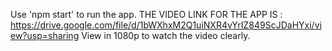 Use 'npm start' to run the app.
THE VIDEO LINK FOR THE APP IS :
https://drive.google.com/file/d/1bWXhxM2Q1uiNXR4vYrIZ849ScJDaHYxi/view?usp=sharing
View in 1080p to watch the video clearly.
